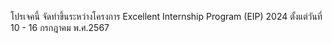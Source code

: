 โปรเจคนี้ จัดทำขึ้นระหว่างโครงการ Excellent Internship Program (EIP) 2024 ตั้งแต่วันที่ 10 - 16 กรกฎาคม พ.ศ.2567 <br>
